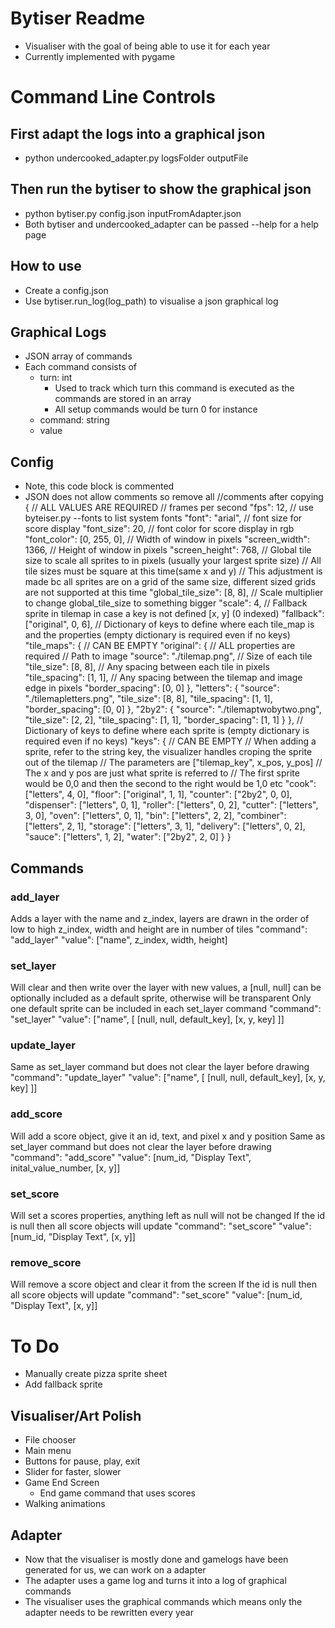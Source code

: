 # Bytiser Readme
- Visualiser with the goal of being able to use it for each year
- Currently implemented with pygame

# Command Line Controls
## First adapt the logs into a graphical json
- python undercooked_adapter.py logsFolder outputFile
## Then run the bytiser to show the graphical json
- python bytiser.py config.json inputFromAdapter.json
- Both bytiser and undercooked_adapter can be passed --help for a help page

## How to use
- Create a config.json
- Use bytiser.run_log(log_path) to visualise a json graphical log

## Graphical Logs
- JSON array of commands
- Each command consists of
    - turn: int
        - Used to track which turn this command is executed as the commands are stored in an array
        - All setup commands would be turn 0 for instance
    - command: string
    - value
## Config
- Note, this code block is commented
- JSON does not allow comments so remove all //comments after copying 
{
    // ALL VALUES ARE REQUIRED
    // frames per second
    "fps": 12,
    // use byteiser.py --fonts to list system fonts
    "font": "arial",
    // font size for score display
    "font_size": 20,
    // font color for score display in rgb
    "font_color": [0, 255, 0],
    // Width of window in pixels
    "screen_width": 1366,
    // Height of window in pixels
    "screen_height": 768,
    // Global tile size to scale all sprites to in pixels (usually your largest sprite size)
    // All tile sizes must be square at this time(same x and y)
    // This adjustment is made bc all sprites are on a grid of the same size, different sized grids are not supported at this time
    "global_tile_size": [8, 8],
    // Scale multiplier to change global_tile_size to something bigger
    "scale": 4,
    // Fallback sprite in tilemap in case a key is not defined [x, y] (0 indexed)
    "fallback": ["original", 0, 6],
    // Dictionary of keys to define where each tile_map is and the properties (empty dictionary is required even if no keys)
    "tile_maps": {
        // CAN BE EMPTY
        "original": {
            // ALL properties are required
            // Path to image
            "source": "./tilemap.png",
            // Size of each tile
            "tile_size": [8, 8],
            // Any spacing between each tile in pixels
            "tile_spacing": [1, 1],
            // Any spacing between the tilemap and image edge in pixels
            "border_spacing": [0, 0]
        },
        "letters": {
            "source": "./tilemapletters.png",
            "tile_size": [8, 8],
            "tile_spacing": [1, 1],
            "border_spacing": [0, 0]
        },
        "2by2": {
            "source": "./tilemaptwobytwo.png",
            "tile_size": [2, 2],
            "tile_spacing": [1, 1],
            "border_spacing": [1, 1]
        }
    },
    // Dictionary of keys to define where each sprite is (empty dictionary is required even if no keys)
    "keys": {
        // CAN BE EMPTY
        // When adding a sprite, refer to the string key, the visualizer handles croping the sprite out of the tilemap
        // The parameters are ["tilemap_key", x_pos, y_pos]
        // The x and y pos are just what sprite is referred to
        // The first sprite would be 0,0 and then the second to the right would be 1,0 etc
        "cook": ["letters", 4, 0],
        "floor": ["original", 1, 1],
        "counter": ["2by2", 0, 0],
        "dispenser": ["letters", 0, 1],
        "roller": ["letters", 0, 2],
        "cutter": ["letters", 3, 0],
        "oven": ["letters", 0, 1],
        "bin": ["letters", 2, 2],
        "combiner": ["letters", 2, 1],
        "storage": ["letters", 3, 1],
        "delivery": ["letters", 0, 2],
        "sauce": ["letters", 1, 2],
        "water": ["2by2", 2, 0]
    }
}

## Commands
### add_layer
Adds a layer with the name and z_index, layers are drawn in the order of low to high z_index, width and height are in number of tiles
"command": "add_layer"
"value": ["name", z_index, width, height]
### set_layer
Will clear and then write over the layer with new values, a [null, null] can be optionally included as a default sprite, otherwise will be transparent
Only one default sprite can be included in each set_layer command
"command": "set_layer"
"value": ["name", [
    [null, null, default_key],
    [x, y, key]
]]
### update_layer
Same as set_layer command but does not clear the layer before drawing
"command": "update_layer"
"value": ["name", [
    [null, null, default_key],
    [x, y, key]
]]
### add_score
Will add a score object, give it an id, text, and pixel x and y position
Same as set_layer command but does not clear the layer before drawing
"command": "add_score"
"value": [num_id, "Display Text", inital_value_number, [x, y]]
### set_score
Will set a scores properties, anything left as null will not be changed
If the id is null then all score objects will update
"command": "set_score"
"value": [num_id, "Display Text", [x, y]] 
### remove_score
Will remove a score object and clear it from the screen
If the id is null then all score objects will update
"command": "set_score"
"value": [num_id, "Display Text", [x, y]]

# To Do
- Manually create pizza sprite sheet
- Add fallback sprite 
## Visualiser/Art Polish
- File chooser
- Main menu
- Buttons for pause, play, exit
- Slider for faster, slower
- Game End Screen
    - End game command that uses scores
- Walking animations
## Adapter
- Now that the visualiser is mostly done and gamelogs have been generated for us, we can work on a adapter
- The adapter uses a game log and turns it into a log of graphical commands 
- The visualiser uses the graphical commands which means only the adapter needs to be rewritten every year